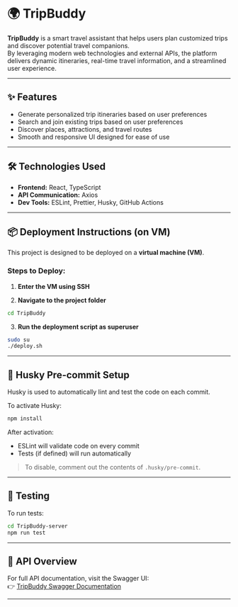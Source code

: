 # 🌍 TripBuddy

**TripBuddy** is a smart travel assistant that helps users plan customized trips and discover potential travel companions.  
By leveraging modern web technologies and external APIs, the platform delivers dynamic itineraries, real-time travel information, and a streamlined user experience.

---

## ✨ Features

- Generate personalized trip itineraries based on user preferences  
- Search and join existing trips based on user preferences
- Discover places, attractions, and travel routes  
- Smooth and responsive UI designed for ease of use

---

## 🛠️ Technologies Used

- **Frontend:** React, TypeScript 
- **API Communication:** Axios  
- **Dev Tools:** ESLint, Prettier, Husky, GitHub Actions

---

## 📦 Deployment Instructions (on VM)

This project is designed to be deployed on a **virtual machine (VM)**.

### Steps to Deploy:

1. **Enter the VM using SSH**

2. **Navigate to the project folder**

```bash
cd TripBuddy
```

3. **Run the deployment script as superuser**

```bash
sudo su
./deploy.sh
```

---

## 🧩 Husky Pre-commit Setup

Husky is used to automatically lint and test the code on each commit.

To activate Husky:

```bash
npm install
```

After activation:

- ESLint will validate code on every commit  
- Tests (if defined) will run automatically

> To disable, comment out the contents of `.husky/pre-commit`.

---

## 🧪 Testing

To run tests:

```bash
cd TripBuddy-server
npm run test
```

---

## 🔌 API Overview

For full API documentation, visit the Swagger UI:  
👉 [TripBuddy Swagger Documentation](https://trip-buddy.cs.colman.ac.il/api-docs/)

---